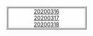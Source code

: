<style>
    #div1{
        border : 5px ridge lightgray;
        float : center;
        width : 200px;
        text-align : center;
        margin : auto;
    }
  
</style>
<!-- 목차 -->
<div id ="div1">
<a href ="20200316/summary.html">20200316</a><br>
<a href ="20200317/summary.html">20200317</a><br>
<a href ="20200318/summary.html">20200318</a><br>
</div>
